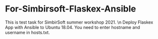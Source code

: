# For-Simbirsoft-Flaskex-Ansible
This is test task for SimbirSoft summer workshop 2021. \n
Deploy Flaskex App with Ansible to Ubuntu 18.04.
You need to enter hostname and username in hosts.txt.
